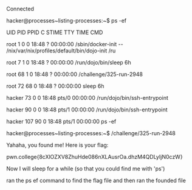 Connected

hacker@processes~listing-processes:~$ ps -ef

UID          PID    PPID  C STIME TTY          TIME CMD

root           1       0  0 18:48 ?        00:00:00 /sbin/docker-init -- /nix/var/nix/profiles/default/bin/dojo-init /ru

root           7       1  0 18:48 ?        00:00:00 /run/dojo/bin/sleep 6h

root          68       1  0 18:48 ?        00:00:00 /challenge/325-run-2948

root          72      68  0 18:48 ?        00:00:00 sleep 6h

hacker        73       0  0 18:48 pts/0    00:00:00 /run/dojo/bin/ssh-entrypoint

hacker        90       0  0 18:48 pts/1    00:00:00 /run/dojo/bin/ssh-entrypoint

hacker       107      90  0 18:48 pts/1    00:00:00 ps -ef

hacker@processes~listing-processes:~$ /challenge/325-run-2948

Yahaha, you found me! Here is your flag:

pwn.college{8cXlOZXV8ZhuHde086nXLAusrOa.dhzM4QDLyIjN0czW}

Now I will sleep for a while (so that you could find me with 'ps')

ran the ps ef command to find the flag file and then ran the founded file
